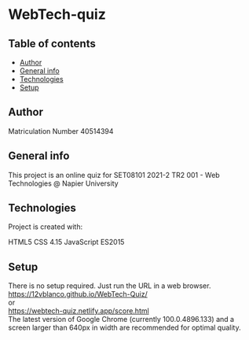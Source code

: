 # WebTech-quiz

## Table of contents

- [Author](#author)
- [General info](#general-info)
- [Technologies](#technologies)
- [Setup](#setup)

## Author

Matriculation Number 40514394

## General info

This project is an online quiz for SET08101 2021-2 TR2 001 - Web Technologies @ Napier University

## Technologies

Project is created with:

HTML5
CSS 4.15
JavaScript ES2015

## Setup

There is no setup required. Just run the URL in a web browser.<br/>
https://12vblanco.github.io/WebTech-Quiz/ <br/>
or<br/>
https://webtech-quiz.netlify.app/score.html <br/>
The latest version of Google Chrome (currently 100.0.4896.133) and a screen larger than 640px in width are recommended for optimal quality.
